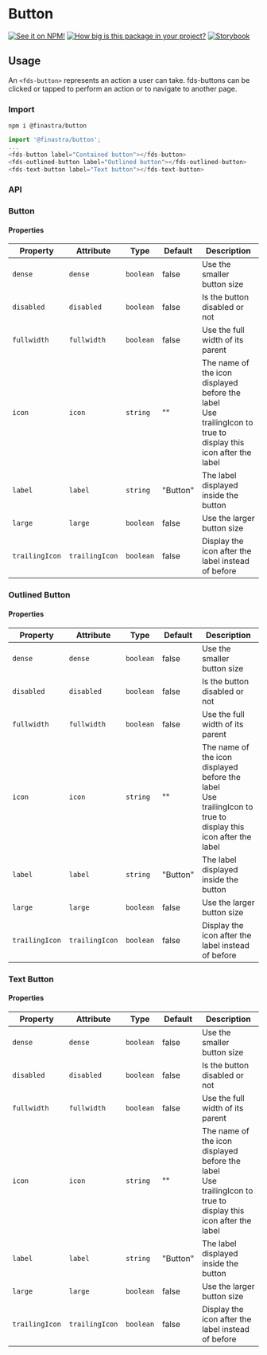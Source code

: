 # Button

[![See it on NPM!](https://img.shields.io/npm/v/@finastra/button?style=for-the-badge)](https://www.npmjs.com/package/@finastra/button)
[![How big is this package in your project?](https://img.shields.io/bundlephobia/minzip/@finastra/button?style=for-the-badge)](https://bundlephobia.com/result?p=@finastra/button)
[![Storybook](https://shields.io/badge/-Play%20with%20this%20web%20component-2a0481?logo=storybook&style=for-the-badge)](https://finastra.github.io/finastra-design-system/?path=/story/actions-button-contained--default)

## Usage

An `<fds-button>` represents an action a user can take. fds-buttons can be clicked or tapped to perform an action or to navigate to another page.

### Import

```
npm i @finastra/button
```

```ts
import '@finastra/button';
...
<fds-button label="Contained button"></fds-button>
<fds-outlined-button label="Outlined button"></fds-outlined-button>
<fds-text-button label="Text button"></fds-text-button>
```

### API

### Button

<!-- DOC:fds-button -->

#### Properties

| Property       | Attribute      | Type      | Default  | Description                                                                                                        |
| -------------- | -------------- | --------- | -------- | ------------------------------------------------------------------------------------------------------------------ |
| `dense`        | `dense`        | `boolean` | false    | Use the smaller button size                                                                                        |
| `disabled`     | `disabled`     | `boolean` | false    | Is the button disabled or not                                                                                      |
| `fullwidth`    | `fullwidth`    | `boolean` | false    | Use the full width of its parent                                                                                   |
| `icon`         | `icon`         | `string`  | ""       | The name of the icon displayed before the label<br />Use trailingIcon to true to display this icon after the label |
| `label`        | `label`        | `string`  | "Button" | The label displayed inside the button                                                                              |
| `large`        | `large`        | `boolean` | false    | Use the larger button size                                                                                         |
| `trailingIcon` | `trailingIcon` | `boolean` | false    | Display the icon after the label instead of before                                                                 |

<!-- /DOC:fds-button -->

### Outlined Button

<!-- DOC:fds-outlined-button -->

#### Properties

| Property       | Attribute      | Type      | Default  | Description                                                                                                        |
| -------------- | -------------- | --------- | -------- | ------------------------------------------------------------------------------------------------------------------ |
| `dense`        | `dense`        | `boolean` | false    | Use the smaller button size                                                                                        |
| `disabled`     | `disabled`     | `boolean` | false    | Is the button disabled or not                                                                                      |
| `fullwidth`    | `fullwidth`    | `boolean` | false    | Use the full width of its parent                                                                                   |
| `icon`         | `icon`         | `string`  | ""       | The name of the icon displayed before the label<br />Use trailingIcon to true to display this icon after the label |
| `label`        | `label`        | `string`  | "Button" | The label displayed inside the button                                                                              |
| `large`        | `large`        | `boolean` | false    | Use the larger button size                                                                                         |
| `trailingIcon` | `trailingIcon` | `boolean` | false    | Display the icon after the label instead of before                                                                 |

<!-- /DOC:fds-outlined-button -->

### Text Button

<!-- DOC:fds-text-button -->

#### Properties

| Property       | Attribute      | Type      | Default  | Description                                                                                                        |
| -------------- | -------------- | --------- | -------- | ------------------------------------------------------------------------------------------------------------------ |
| `dense`        | `dense`        | `boolean` | false    | Use the smaller button size                                                                                        |
| `disabled`     | `disabled`     | `boolean` | false    | Is the button disabled or not                                                                                      |
| `fullwidth`    | `fullwidth`    | `boolean` | false    | Use the full width of its parent                                                                                   |
| `icon`         | `icon`         | `string`  | ""       | The name of the icon displayed before the label<br />Use trailingIcon to true to display this icon after the label |
| `label`        | `label`        | `string`  | "Button" | The label displayed inside the button                                                                              |
| `large`        | `large`        | `boolean` | false    | Use the larger button size                                                                                         |
| `trailingIcon` | `trailingIcon` | `boolean` | false    | Display the icon after the label instead of before                                                                 |

<!-- /DOC:fds-text-button -->

